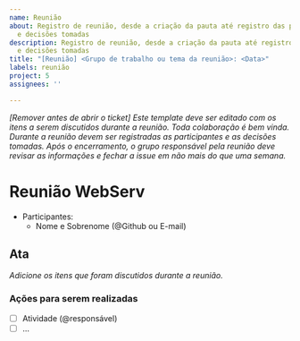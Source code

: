 ```yaml
---
name: Reunião
about: Registro de reunião, desde a criação da pauta até registro das participantes
  e decisões tomadas
description: Registro de reunião, desde a criação da pauta até registro das participantes
  e decisões tomadas
title: "[Reunião] <Grupo de trabalho ou tema da reunião>: <Data>"
labels: reunião
project: 5
assignees: ''

---
```


_[Remover antes de abrir o ticket] Este template deve ser editado com os itens a serem discutidos durante a reunião. Toda colaboração é bem vinda. Durante a reunião devem ser registradas as participantes e as decisões tomadas. Após o encerramento, o grupo responsável pela reunião deve revisar as informações e fechar a issue em não mais do que uma semana._

# Reunião WebServ #

- Participantes:
  - Nome e Sobrenome (@Github ou E-mail)

## Ata

_Adicione os itens que foram discutidos durante a reunião._



### Ações para serem realizadas
- [ ] Atividade (@responsável)
- [ ] ...
